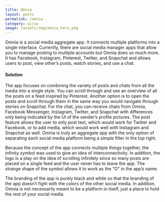 ```yaml
---
title: Omnia
layout: posts
permalink: /omnia
category: ui|ux
image: /assets/img/omnia_hero.png
---
```

Omnia is a social media aggregate app. It connects multiple platforms into a single
interface. Currently, there are social media manager apps that allow you to manage
posting to multiple accounts but Omnia does so much more. It has Facebook, Instagram,
Pinterest, Twitter, and Snapchat and allows users to post, view other’s posts, watch
stories, and use a chat.

#### Solution

The app focuses on combining the variety of posts and chats
from all the media into a single style. You can scroll through and
see an overview of all the posts on a feed inspired by Pinterest.
Another option is to open the posts and scroll through them in
the same way you would navigate through stories on Snapchat.
For the chat, you can receive chats from Omnia, Facebook
Messenger, Instagram, Twitter, and Snapchat with differences
only being indicated by the UI of the sender’s profile pictures.
The post feature allows the user to only post text, which would
work for Twitter and Facebook, or to add media, which would
work well with Instagram and Snapchat as well. Omnia is truly
an aggregate app with the only option of separating each social
media platform being a simple filter in the top right.

Because the concept of the app connects multiple things
together, the infinity symbol was used to give an idea of
interconnectivity. In addition, the logo is a play on the idea
of scrolling infinitely since so many posts are placed on a
single feed and the user never has to leave the app. The
strange shape of the symbol allows it to work as the “O” in
the app’s name.

The branding of the app is purely black and white so that
the branding of the app doesn’t fight with the colors of the
other social media. In addition, Omnia is not necessarily
meant to be a platform in itself, just a place to hold the rest
of your social media.